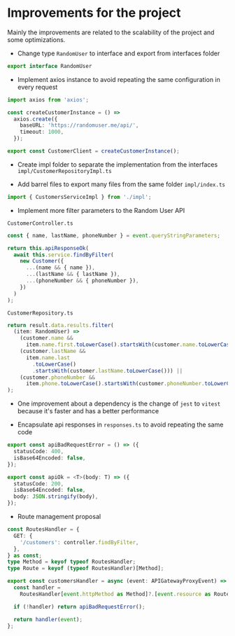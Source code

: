 # Improvements for the project

Mainly the improvements are related to the scalability of the project and some optimizations.

- Change type `RandomUser` to interface and export from interfaces folder

```ts
export interface RandomUser
```

- Implement axios instance to avoid repeating the same configuration in every request

```ts
import axios from 'axios';

const createCustomerInstance = () =>
  axios.create({
    baseURL: 'https://randomuser.me/api/',
    timeout: 1000,
  });

export const CustomerClient = createCustomerInstance();
```

- Create impl folder to separate the implementation from the interfaces `impl/CustomerRepositoryImpl.ts`

- Add barrel files to export many files from the same folder `impl/index.ts`

```ts
import { CustomersServiceImpl } from './impl';
```

- Implement more filter parameters to the Random User API

`CustomerController.ts`

```ts
const { name, lastName, phoneNumber } = event.queryStringParameters;

return this.apiResponseOk(
  await this.service.findByFilter(
    new Customer({
      ...(name && { name }),
      ...(lastName && { lastName }),
      ...(phoneNumber && { phoneNumber }),
    })
  )
);
```

`CustomerRepository.ts`

```ts
return result.data.results.filter(
  (item: RandomUser) =>
    (customer.name &&
      item.name.first.toLowerCase().startsWith(customer.name.toLowerCase())) ||
    (customer.lastName &&
      item.name.last
        .toLowerCase()
        .startsWith(customer.lastName.toLowerCase())) ||
    (customer.phoneNumber &&
      item.phone.toLowerCase().startsWith(customer.phoneNumber.toLowerCase()))
);
```

- One improvement about a dependency is the change of `jest` to `vitest` because it's faster and has a better performance

- Encapsulate api responses in `responses.ts` to avoid repeating the same code

```ts
export const apiBadRequestError = () => ({
  statusCode: 400,
  isBase64Encoded: false,
});

export const apiOk = <T>(body: T) => ({
  statusCode: 200,
  isBase64Encoded: false,
  body: JSON.stringify(body),
});
```

- Route management proposal

```ts
const RoutesHandler = {
  GET: {
    '/customers': controller.findByFilter,
  },
} as const;
type Method = keyof typeof RoutesHandler;
type Route = keyof (typeof RoutesHandler)[Method];

export const customersHandler = async (event: APIGatewayProxyEvent) => {
  const handler =
    RoutesHandler[event.httpMethod as Method]?.[event.resource as Route];

  if (!handler) return apiBadRequestError();

  return handler(event);
};
```
